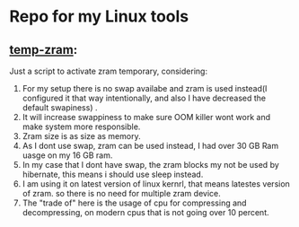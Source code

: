 # Repo for my Linux tools

## [temp-zram](https://github.com/matiue/Linux-tools/blob/main/temp-zram.sh):
Just a script to activate zram temporary, considering:
1. For my setup there is no swap availabe and zram is used instead(I configured it that way intentionally, and also I have decreased the default swapiness) .
2. It will increase swappiness to make sure OOM killer wont work and make system more responsible.
3. Zram size is as size as memory.
4. As I dont use swap, zram can be used instead, I had over 30 GB Ram uasge on my 16 GB ram.
5. In my case that I dont have swap, the zram blocks my not be used by hibernate, this means i should use sleep instead.
6. I am using it on latest version of linux kernrl, that means latestes version of zram. so there is no need for multiple zram device.
7. The "trade of" here is the usage of cpu for compressing and decompressing, on modern cpus that is not going over 10 percent.
